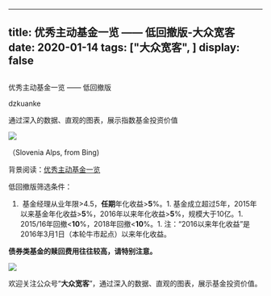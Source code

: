 
---
title:   优秀主动基金一览 —— 低回撤版-大众宽客
date: 2020-01-14
tags: ["大众宽客", ]
display: false
---


## 



优秀主动基金一览 —— 低回撤版




dzkuanke




通过深入的数据、直观的图表，展示指数基金投资价值


<img class="rich_pages js_insertlocalimg" data-ratio="0.5625" data-s="300,640" src="https://mmbiz.qpic.cn/mmbiz_jpg/PKw3FQPmhIia2snGxetm7WO6ZfR1fxrMUD6ba87pKpib3eLFSCxFVD6ibvuMn4tzrYBLnib4bKh1pHAy9K7icly2AXQ/640?wx_fmt=jpeg" data-type="jpeg" data-w="1280" style=""/>

（Slovenia Alps, from Bing)



背景阅读：[优秀主动基金一览](http://mp.weixin.qq.com/s?__biz=MzAwMTc1MDcwNw==&amp;mid=2648275597&amp;idx=1&amp;sn=261228ffc7fbb81ef1328462bdc8b9bd&amp;chksm=82f93951b58eb0476f3e45d7d17448a05a3ac42733840192ec2938e7557b1c16f5170c08e02b&amp;scene=21#wechat_redirect)



低回撤版筛选条件：
1. &nbsp;基金经理从业年限&gt;4.5，**任期**年化收益&gt;**5**%。1. 基金成立超过5年，2015年以来基金年化收益&gt;**5**%，2016年以来年化收益&gt;**5**%，规模大于10亿。1. 2015/16年回撤&lt;**10**%，2018年回撤&lt;**10**%。1. 注：“2016以来年化收益”是2016年3月1日（本轮牛市起点）以来年化收益。


**债券类基金的赎回费用往往较高，请特别注意。**



<img class="rich_pages js_insertlocalimg" data-ratio="0.45506692160611856" data-s="300,640" src="https://mmbiz.qpic.cn/mmbiz_png/PKw3FQPmhIia2snGxetm7WO6ZfR1fxrMUZQjsfiaa0YmAm4lFLYD0qxJveibsZj68dkQysNjoicKSCt3vzyDNibVweA/640?wx_fmt=png" data-type="png" data-w="1046"/>



欢迎关注公众号“**大众宽客**”，通过深入的数据、直观的图表，展示基金投资价值。








